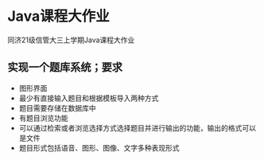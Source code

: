 # Java课程大作业
同济21级信管大三上学期Java课程大作业
## 实现一个题库系统；要求
- 图形界面
- 最少有直接输入题目和根据模板导入两种方式
- 题目需要存储在数据库中
- 有题目浏览功能
- 可以通过检索或者浏览选择方式选择题目并进行输出的功能，输出的格式可以是文件
- 题目形式包括语音、图形、图像、文字多种表现形式
